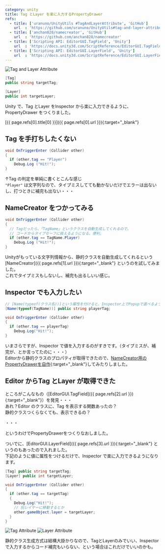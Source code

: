 ```yaml
---
category: unity
title: Tag とLayer を楽に入力するPropertyDrawer
refs:
  - title: ['uranuno/UnityUtils #TagAndLayerAttribute', 'GitHub']
    url  : 'https://github.com/uranuno/UnityUtils#tag-and-layer-attribute'
  - title: ['anchan828/namecreator', 'GitHub']
    url  : 'https://github.com/anchan828/namecreator'
  - title: ['Scripting API: EditorGUI.TagField', 'Unity']
    url  : 'https://docs.unity3d.com/ScriptReference/EditorGUI.TagField.html'
  - title: ['Scripting API: EditorGUI.LayerField', 'Unity']
    url  : 'https://docs.unity3d.com/ScriptReference/EditorGUI.LayerField.html'
---
```


![Tag and Layer Attribute](https://uranuno.github.io/UnityUtils/tagandlayer.png)

```csharp
[Tag]
public string targetTag;

[Layer]
public int targetLayer;
```

Unity で、Tag とLayer をInspector から楽に入力できるように、PropertyDrawer をつくりました。

[{{ page.refs[0].title[0] }}]({{ page.refs[0].url }}){:target="_blank"}

<!-- more -->

Tag を手打ちしたくない
----------------------
```csharp
void OnTriggerEnter (Collider other)
{
  if (other.tag == "Player")
    Debug.Log ("Hit!");
}
```

↑Tag の判定を単純に書くとこんな感じ  
`"Player"` は文字列なので、タイプミスしてても動かないだけでエラーは出ないし、打つときに補完も出ない・・・


NameCreator をつかってみる
--------------------------
```csharp
void OnTriggerEnter (Collider other)
{
  // Tagだったら、「TagName」というクラスを自動生成してくれるので、
  // コードからタイプセーフに扱えるようになる。便利。
  if (other.tag == TagName.Player)
    Debug.Log ("Hit!");
}
```

Unityがもっている文字列情報から、静的クラスを自動生成してくれるという[NameCreator]({{ page.refs[1].url }}){:target="_blank"} というのを試してみました。  
これでタイプミスもしないし、補完も出るしいい感じ。


Inspector でも入力したい
------------------------
```csharp
// [Name(typeof(クラス名))]という属性を付けると、Inspector上でPopupで選べるように！
[Name(typeof(TagName))] public string playerTag;

void OnTriggerEnter (Collider other)
{
  if (other.tag == playerTag)
    Debug.Log("Hit!");
}
```

いまさらですが、Inspector で値を入力するのがすきです。（タイプミスが、補完が、とか言ってたのに・・・）  
Editorから静的クラスのプロパティが取得できたので、[NameCreator用のPropertyDrawerを自作](https://gist.github.com/uranuno/8be43847015f5e25cf17){:target="_blank"}してみたりしました。


Editor からTag とLayer が取得できた
-----------------------------------
ところがこんなもの（[EditorGUI.TagField]({{ page.refs[2].url }}){:target="_blank"}）を発見・・・  
あれ？Editor のクラスに、Tag を表示する関数あったの？  
静的クラスつくらなくても、表示できるの？

・・・

というわけでPropertyDrawerをつくりなおしました。

ついでに、[EditorGUI.LayerField]({{ page.refs[3].url }}){:target="_blank"} というのもあったので入れました。  
下記のように値に属性をつけるだけで、Inspector で楽に入力できるようになります。

```csharp
[Tag] public string targetTag;
[Layer] public int targetLayer;

void OnTriggerEnter (Collider other)
{
  if (other.tag == targetTag)
  {
    Debug.Log("Hit!");
    // 別レイヤーに移動するとか
    other.gameObject.layer = targetLayer;
  }
}
```

![Tag Attribute](https://uranuno.github.io/UnityUtils/tagandlayer-tag.png)
![Layer Attribute](https://uranuno.github.io/UnityUtils/tagandlayer-layer.png)

静的クラス生成方式は結構大掛かりなので、TagとLayerのみでいい、Inspectorで入力するからコード補完もいらない、という場合はこれだけでいいのかも。
